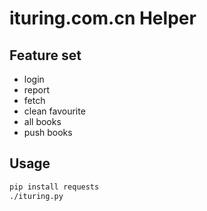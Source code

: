# ituring.com.cn Helper

## Feature set

- login
- report
- fetch
- clean favourite
- all books
- push books

## Usage

```bash
pip install requests
./ituring.py
```
